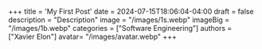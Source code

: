 +++
title = 'My First Post'
date = 2024-07-15T18:06:04-04:00
draft = false
description = "Description"
image = "/images/1s.webp"
imageBig = "/images/1b.webp"
categories = ["Software Engineering"]
authors = ["Xavier Elon"]
avatar= "/images/avatar.webp"
+++
